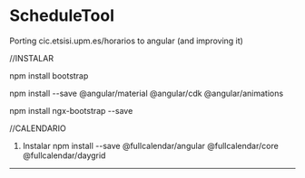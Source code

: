 # ScheduleTool
Porting cic.etsisi.upm.es/horarios to angular (and improving it)

//INSTALAR

npm install bootstrap

npm install --save @angular/material @angular/cdk @angular/animations

npm install ngx-bootstrap --save


//CALENDARIO
 
1. Instalar npm install --save @fullcalendar/angular @fullcalendar/core @fullcalendar/daygrid
-----

